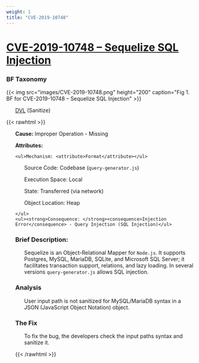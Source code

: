 ```yaml
---
weight: 1
title: "CVE-2019-10748"
---
```

# [CVE-2019-10748 – Sequelize SQL Injection](https://cve.mitre.org/cgi-bin/cvename.cgi?name=CVE-2019-10748)

### BF Taxonomy

{{< img src="images/CVE-2019-10748.png" height="200" caption="Fig 1. BF for CVE-2019-10748 – Sequelize SQL Injection" >}}

<ul>

[DVL](/Classes/_INP/DVL.md) (Sanitize)

</ul>

{{< rawhtml >}}

  <ul><strong>Cause: </strong><cause>Improper Operation
    </cause> - Missing</ul>

  <ul><strong>Attributes:</strong>
  
    <ul>Mechanism: <attribute>Format</attribute></ul>

  <ul>Source Code: <attribute>Codebase</attribute> (<code>query-generator.js</code>)</ul>
  <ul>Execution Space: <attribute>Local</attribute></ul>

  <ul>State: <attribute>Transferred</attribute> (via network)</ul>
  <ul>Object Location: <attribute>Heap</attribute></ul>


    </ul>
    <ul><strong>Consequence: </strong><consequence>Injection Error</consequence> - Query Injection (SQL Injection)</ul>
    
  <p><h3>Brief Description:</h3></p>
      <p><ul>Sequelize is an Object-Relational Mapper for <code>Node.js</code>. It supports Postgres, MySQL, MariaDB, SQLite, and Microsoft SQL Server; it facilitates transaction support, relations, and lazy loading. In several versions <code>query-generator.js</code> allows SQL injection.</ul></p>
  
  <p><h3>Analysis</h3></p>
      <p><ul>User input path is not sanitized for MySQL/MariaDB syntax in a JSON (JavaScript Object Notation) object.</ul></p>
  <p><h3>The Fix</h3></p>
      <p><ul>To fix the bug, the developers check the input paths syntax and sanitize it.</ul></p>
  
  {{< /rawhtml >}}